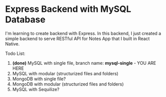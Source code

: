 # Express Backend with MySQL Database

I'm learning to create backend with Express.
In this backend, I just created a simple backend to serve RESTful API for Notes App that I built in React Native.

Todo List:
1. **(done)** MySQL with single file, branch name: **mysql-single** - YOU ARE HERE
2. MySQL with modular (structurized files and folders)
3. MongoDB with single file?
4. MongoDB with modular (structurized files and folders)
5. MySQL with Sequilize?